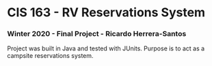 # CIS 163 - RV Reservations System
### Winter 2020 - Final Project - Ricardo Herrera-Santos


Project was built in Java and tested with JUnits. Purpose is to act as a campsite reservations system.

